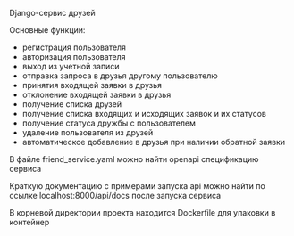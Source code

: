 Django-сервис друзей

Основные функции:
- регистрация пользователя
- авторизация пользователя
- выход из учетной записи
- отправка запроса в друзья другому пользователю
- принятия входящей заявки в друзья
- отклонение входящей заявки в друзья
- получение списка друзей
- получение списка входящих и исходящих заявок и их статусов
- получение статуса дружбы с пользователем
- удаление пользователя из друзей
- автоматическое добавление в друзья при наличии обратной заявки

В файле friend_service.yaml можно найти openapi спецификацию сервиса

Краткую документацию с примерами запуска api можно найти по ссылке localhost:8000/api/docs после запуска сервиса

В корневой директории проекта находится Dockerfile для упаковки в контейнер

